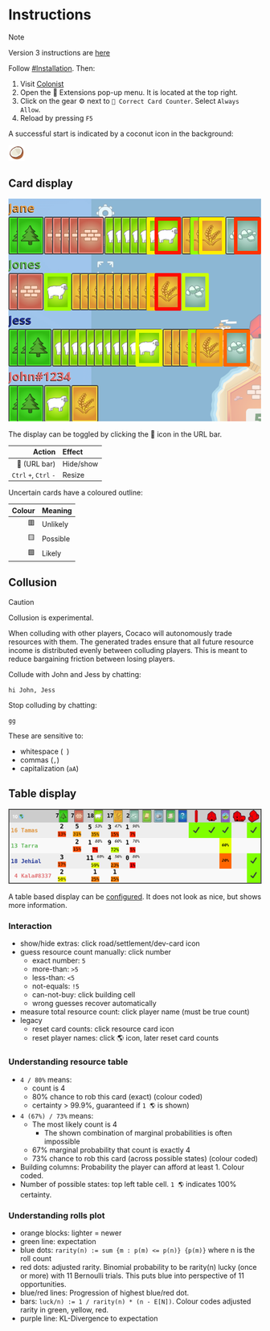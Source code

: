 # Instructions

> [!NOTE]
> Version 3 instructions are [here](https://github.com/Lolligerhans/cocaco/blob/v3.4.6/doc/usage.md)

Follow [#Installation](../README.md#installation). Then:

1. Visit [Colonist][Colonist]
1. Open the 🧩 Extensions pop-up menu. It is located at the top right.
1. Click on the gear  ⚙️  next to `🥥 Correct Card Counter`. Select `Always Allow`.
1. Reload by pressing `F5`

A successful start is indicated by a coconut icon in the background:

![Icon](/assets/coconut_32.png?raw=true)

## Card display

![Screenshot](/assets/screenshots/cards.png)

The display can be toggled by clicking the 🥥 icon in the URL bar.

| Action | Effect |
|-:|:-|
| 🥥 (URL bar) | Hide/show |
| `Ctrl` `+`, `Ctrl` `-` | Resize |

Uncertain cards have a coloured outline:

| Colour | Meaning  |
|-------:|:---------|
|     🟥 | Unlikely |
|     🟨 | Possible |
|     🟩 | Likely   |

## Collusion

> [!CAUTION]
> Collusion is experimental.

When colluding with other players, Cocaco will autonomously trade resources with
them. The generated trades ensure that all future resource income is distributed
evenly between colluding players. This is meant to reduce bargaining friction
between losing players.

Collude with John and Jess by chatting:

```text
hi John, Jess
```

Stop colluding by chatting:

```text
gg
```

These are sensitive to:

<!--markdownlint-disable MD038-->
- whitespace (` `)
- commas (`,`)
- capitalization (`aA`)

## Table display

![Screenshot](/assets/screenshots/table.png)

A table based display can be [configured](./config.md). It does not look as
nice, but shows more information.

### Interaction

- show/hide extras: click road/settlement/dev-card icon
- guess resource count manually: click number
  - exact number: `5`
  - more-than: `>5`
  - less-than: `<5`
  - not-equals: `!5`
  - can-not-buy: click building cell
  - wrong guesses recover automatically
- measure total resource count: click player name (must be true count)
- legacy
  - reset card counts: click resource card icon
  - reset player names: click 🌎 icon, later reset card counts

### Understanding resource table

- `4 / 80%` means:
  - count is 4
  - 80% chance to rob this card (exact) (colour coded)
  - certainty > 99.9%, guaranteed if `1 🌎` is shown)
- `4 (67%) / 73%` means:
  - The most likely count is 4
    - The shown combination of marginal probabilities is often impossible
  - 67% marginal probability that count is exactly 4
  - 73% chance to rob this card (across possible states) (colour coded)
- Building columns: Probability the player can afford at least 1. Colour coded.
- Number of possible states: top left table cell. `1 🌎` indicates 100% certainty.

### Understanding rolls plot

- orange blocks: lighter = newer
- green line: expectation
- blue dots: `rarity(n) := sum {m : p(m) <= p(n)} {p(m)}` where n is the roll count
- red dots: adjusted rarity. Binomial probability to be rarity(n) lucky (once or
more) with 11 Bernoulli trials. This puts blue into perspective of 11
opportunities.
- blue/red lines: Progression of highest blue/red dot.
- bars: `luck/n) := 1 / rarity(n) * (n - E[N])`. Colour codes adjusted rarity in
green, yellow, red.
- purple line: KL-Divergence to expectation

<!--
 !  ╭─────────────────────────────────────────────────────────────────────────╮
 !  │ Link collection                                                         │
 !  ╰─────────────────────────────────────────────────────────────────────────╯
-->

[Colonist]: https://colonist.io/ "Colonist website"
